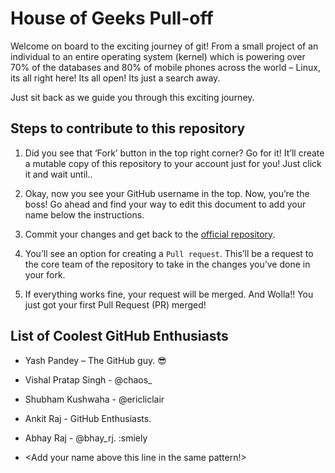 # House of Geeks Pull-off

Welcome on board to the exciting journey of git! From a small project of
an individual to an entire operating system (kernel) which is powering
over 70% of the databases and 80% of mobile phones across the world –
Linux, its all right here! Its all open! Its just a search away.

Just sit back as we guide you through this exciting journey.

## Steps to contribute to this repository

1. Did you see that ‘Fork’ button in the top right corner? Go for it!
It’ll create a mutable copy of this repository to your account just
for you! Just click it and wait until..

1. Okay, now you see your GitHub username in the top. Now, you’re the
boss! Go ahead and find your way to edit this document to add your
name below the instructions.

1. Commit your changes and get back to the [official repository](https://github.com/houseofgeeks/pull-off).

1. You’ll see an option for creating a `Pull request`. This’ll be a
request to the core team of the repository to take in the changes
you’ve done in your fork.

1. If everything works fine, your request will be merged. And Wolla!!
You just got your first Pull Request (PR) merged!


## List of Coolest GitHub Enthusiasts

- Yash Pandey – The GitHub guy. :sunglasses:

- Vishal Pratap Singh - @chaos_
- Shubham Kushwaha - @ericliclair

- Ankit Raj - GitHub Enthusiasts.
- Abhay Raj - @bhay_rj. :smiely
- <Add your name above this line in the same pattern!>
